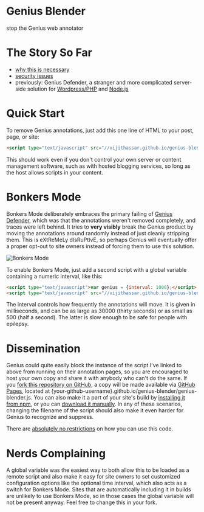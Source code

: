 # Genius Blender

stop the Genius web annotator

# The Story So Far
- [why this is necessary](http://www.vijithassar.com/2641/how-to-block-genius-annotations)
- [security issues](http://www.theverge.com/2016/5/25/11505454/news-genius-annotate-the-web-content-security-policy-vulnerability)
- previously: Genius Defender, a stranger and more complicated server-side solution for [Wordpress/PHP](https://github.com/vijithassar/genius-defender) and [Node.js](https://github.com/vijithassar/genius-defender-js)

# Quick Start

To remove Genius annotations, just add this one line of HTML to your post, page, or site:

```html
<script type="text/javascript" src="//vijithassar.github.io/genius-blender/genius-blender.js"></script>
```

This should work even if you don't control your own server or content management software, such as with hosted blogging services, so long as the host allows scripts in your content.

# Bonkers Mode

Bonkers Mode deliberately embraces the primary failing of [Genius Defender](https://github.com/vijithassar/genius-defender), which was that the annotations weren't removed completely, and traces were left behind. It tries to **very visibly** break the Genius product by moving the annotations around randomly instead of just cleanly stripping them. This is eXtReMeLy dIsRuPtIvE, so perhaps Genius will eventually offer a proper opt-out to site owners instead of forcing them to use this solution.

![Bonkers Mode](https://cloud.githubusercontent.com/assets/3488572/14799431/73bfc0c8-0b0a-11e6-9418-68b7fce20362.gif)

To enable Bonkers Mode, just add a second script with a global variable containing a numeric interval, like this:

```html
<script type="text/javascript">var genius = {interval: 1000};</script>
<script type="text/javascript" src="//vijithassar.github.io/genius-blender/genius-blender.js"></script>
```

The interval controls how frequently the annotations will move. It is given in milliseconds, and can be as large as 30000 (thirty seconds) or as small as 500 (half a second). The latter is slow enough to be safe for people with epilepsy.

# Dissemination

Genius could quite easily block the instance of the script I've linked to above from running on their annotation pages, so you are encouraged to host your own copy and share it with anybody who can't do the same. If you [fork this repository on GitHub](#fork-destination-box), a copy will be made available via [GitHub Pages](https://pages.github.com/), located at {your-github-username}.github.io/genius-blender/genius-blender.js. You can also make it a part of your site's build by [installing it from npm](http://www.npmjs.com/package/genius-blender), or you can [download it manually](./genius-blender.js). In any of these scenarios, changing the filename of the script should also make it even harder for Genius to recognize and suppress.

There are [absolutely no restrictions](LICENSE) on how you can use this code.

# Nerds Complaining

A global variable was the easiest way to both allow this to be loaded as a remote script and also make it easy for site owners to set customized configuration options like the optional time interval, which also acts as a switch for Bonkers Mode. Sites that are automatically including it in builds are unlikely to use Bonkers Mode, so in those cases the global variable will not be present anyway. Feel free to change this in your fork.

